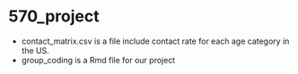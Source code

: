 # 570_project
* contact_matrix.csv is a file include contact rate for each age category in the US.
* group_coding is a Rmd file for our project